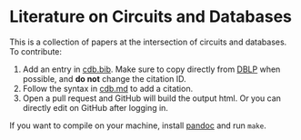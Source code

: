 # Literature on Circuits and Databases

This is a collection of papers at the intersection of circuits and databases.
To contribute:

1. Add an entry in [cdb.bib](cdb.bib). Make sure to copy directly from [DBLP](https://dblp.org) when possible, and **do not** change the citation ID.
2. Follow the syntax in [cdb.md](cdb.md) to add a citation.
3. Open a pull request and GitHub will build the output html. Or you can directly edit on GitHub after logging in.

If you want to compile on your machine, install [pandoc](https://pandoc.org) and run `make`.

